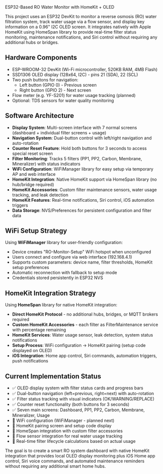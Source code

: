 ESP32-Based RO Water Monitor with HomeKit + OLED

This project uses an ESP32 DevKit to monitor a reverse osmosis (RO) water filtration system, track water usage via a flow sensor, and display key information on a 0.96" I2C OLED screen. It integrates natively with Apple HomeKit using HomeSpan library to provide real-time filter status monitoring, maintenance notifications, and Siri control without requiring any additional hubs or bridges.

## Hardware Components

- ESP-WROOM-32 DevKit (Wi-Fi microcontroller, 520KB RAM, 4MB Flash)
- SSD1306 OLED display (128x64, I2C) - pins 21 (SDA), 22 (SCL)
- Two push buttons for navigation:
  - Left button (GPIO 0) - Previous screen
  - Right button (GPIO 2) - Next screen
- Flow meter (e.g. YF-S201) for water usage tracking (planned)
- Optional: TDS sensors for water quality monitoring

## Software Architecture

- **Display System**: Multi-screen interface with 7 normal screens (dashboard + individual filter screens + usage)
- **Navigation System**: Dual-button control with left/right navigation and auto-rotation
- **Counter Reset Feature**: Hold both buttons for 3 seconds to access special reset screen
- **Filter Monitoring**: Tracks 5 filters (PP1, PP2, Carbon, Membrane, Mineralizer) with status indicators
- **WiFi Configuration**: WiFiManager library for easy setup via temporary AP and web interface
- **HomeKit Integration**: Native HomeKit support via HomeSpan library (no hub/bridge required)
- **HomeKit Accessories**: Custom filter maintenance sensors, water usage tracking, and leak detection
- **HomeKit Features**: Real-time notifications, Siri control, iOS automation triggers
- **Data Storage**: NVS/Preferences for persistent configuration and filter data

## WiFi Setup Strategy

Using **WiFiManager** library for user-friendly configuration:

- Device creates "RO-Monitor-Setup" WiFi hotspot when unconfigured
- Users connect and configure via web interface (192.168.4.1)
- Supports custom parameters: device name, filter thresholds, HomeKit setup preferences
- Automatic reconnection with fallback to setup mode
- Credentials stored persistently in ESP32 NVS

## HomeKit Integration Strategy

Using **HomeSpan** library for native HomeKit integration:

- **Direct HomeKit Protocol** - no additional hubs, bridges, or MQTT brokers required
- **Custom HomeKit Accessories** - each filter as FilterMaintenance service with percentage remaining
- **HomeKit Services**: Water usage sensor, leak detection, system status notifications
- **Setup Process**: WiFi configuration → HomeKit pairing (setup code displayed on OLED)
- **iOS Integration**: Home app control, Siri commands, automation triggers, push notifications

## Current Implementation Status

- ✅ OLED display system with filter status cards and progress bars
- ✅ Dual-button navigation (left=previous, right=next) with auto-rotation
- ✅ Filter status tracking with visual indicators (OK/WARNING/REPLACE)
- ✅ Counter reset functionality (both buttons for 3 seconds)
- ✅ Seven main screens: Dashboard, PP1, PP2, Carbon, Membrane, Mineralizer, Usage
- 🔄 WiFi configuration (WiFiManager - planned next)
- 🔄 HomeKit pairing screen and setup code display
- 🔄 HomeSpan integration with custom filter accessories
- 🔄 Flow sensor integration for real water usage tracking
- 🔄 Real-time filter lifecycle calculations based on actual usage

The goal is to create a smart RO system dashboard with native HomeKit integration that provides local OLED display monitoring plus iOS Home app control, Siri voice commands, and automated maintenance reminders without requiring any additional smart home hubs.
